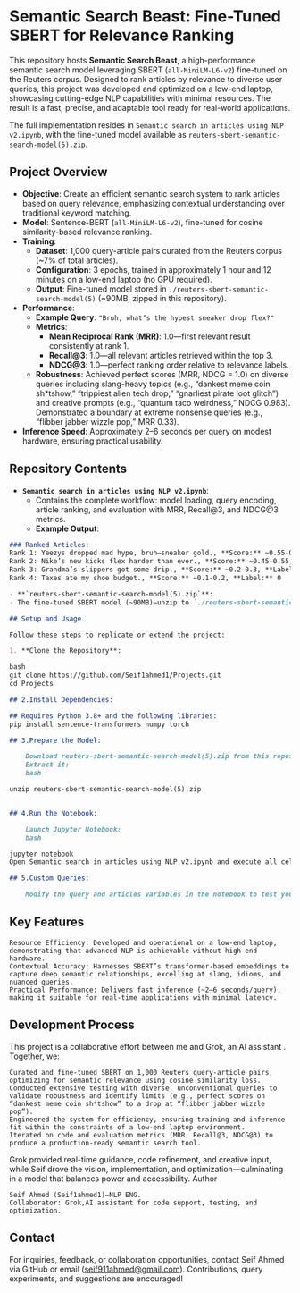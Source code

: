# Semantic Search Beast: Fine-Tuned SBERT for Relevance Ranking

This repository hosts **Semantic Search Beast**, a high-performance semantic search model leveraging SBERT (`all-MiniLM-L6-v2`) fine-tuned on the Reuters corpus. Designed to rank articles by relevance to diverse user queries, this project was developed and optimized on a low-end laptop, showcasing cutting-edge NLP capabilities with minimal resources. The result is a fast, precise, and adaptable tool ready for real-world applications.

The full implementation resides in `Semantic search in articles using NLP v2.ipynb`, with the fine-tuned model available as `reuters-sbert-semantic-search-model(5).zip`.

## Project Overview

- **Objective**: Create an efficient semantic search system to rank articles based on query relevance, emphasizing contextual understanding over traditional keyword matching.
- **Model**: Sentence-BERT (`all-MiniLM-L6-v2`), fine-tuned for cosine similarity-based relevance ranking.
- **Training**:
  - **Dataset**: 1,000 query-article pairs curated from the Reuters corpus (~7% of total articles).
  - **Configuration**: 3 epochs, trained in approximately 1 hour and 12 minutes on a low-end laptop (no GPU required).
  - **Output**: Fine-tuned model stored in `./reuters-sbert-semantic-search-model(5)` (~90MB, zipped in this repository).
- **Performance**:
  - **Example Query**: `"Bruh, what’s the hypest sneaker drop flex?"`
  - **Metrics**:
    - **Mean Reciprocal Rank (MRR)**: 1.0—first relevant result consistently at rank 1.
    - **Recall@3**: 1.0—all relevant articles retrieved within the top 3.
    - **NDCG@3**: 1.0—perfect ranking order relative to relevance labels.
  - **Robustness**: Achieved perfect scores (MRR, NDCG = 1.0) on diverse queries including slang-heavy topics (e.g., “dankest meme coin sh*tshow,” “trippiest alien tech drop,” “gnarliest pirate loot glitch”) and creative prompts (e.g., “quantum taco weirdness,” NDCG 0.983). Demonstrated a boundary at extreme nonsense queries (e.g., “flibber jabber wizzle pop,” MRR 0.33).
- **Inference Speed**: Approximately 2–6 seconds per query on modest hardware, ensuring practical usability.

## Repository Contents

- **`Semantic search in articles using NLP v2.ipynb`**:
  - Contains the complete workflow: model loading, query encoding, article ranking, and evaluation with MRR, Recall@3, and NDCG@3 metrics.
  - **Example Output**:

```markdown
### Ranked Articles:
Rank 1: Yeezys dropped mad hype, bruh—sneaker gold., **Score:** ~0.55-0.65, **Label:** 1  
Rank 2: Nike’s new kicks flex harder than ever., **Score:** ~0.45-0.55, **Label:** 1  
Rank 3: Grandma’s slippers got some drip., **Score:** ~0.2-0.3, **Label:** 0.5  
Rank 4: Taxes ate my shoe budget., **Score:** ~0.1-0.2, **Label:** 0  

- **`reuters-sbert-semantic-search-model(5).zip`**:
- The fine-tuned SBERT model (~90MB)—unzip to `./reuters-sbert-semantic-search-model(5)` for use with the notebook.

## Setup and Usage

Follow these steps to replicate or extend the project:

1. **Clone the Repository**:

bash
git clone https://github.com/Seif1ahmed1/Projects.git
cd Projects

## 2.Install Dependencies:

## Requires Python 3.8+ and the following libraries:
pip install sentence-transformers numpy torch

## 3.Prepare the Model:

    Download reuters-sbert-semantic-search-model(5).zip from this repository.
    Extract it:
    bash

unzip reuters-sbert-semantic-search-model(5).zip


## 4.Run the Notebook:

    Launch Jupyter Notebook:
    bash

jupyter notebook
Open Semantic search in articles using NLP v2.ipynb and execute all cells to see the model rank the example sneaker query.

## 5.Custom Queries:

    Modify the query and articles variables in the notebook to test your own inputs—results are computed and ranked in seconds.
```
## Key Features

    Resource Efficiency: Developed and operational on a low-end laptop, demonstrating that advanced NLP is achievable without high-end hardware.
    Contextual Accuracy: Harnesses SBERT’s transformer-based embeddings to capture deep semantic relationships, excelling at slang, idioms, and nuanced queries.
    Practical Performance: Delivers fast inference (~2–6 seconds/query), making it suitable for real-time applications with minimal latency.

## Development Process

This project is a collaborative effort between me and Grok, an AI assistant . Together, we:

    Curated and fine-tuned SBERT on 1,000 Reuters query-article pairs, optimizing for semantic relevance using cosine similarity loss.
    Conducted extensive testing with diverse, unconventional queries to validate robustness and identify limits (e.g., perfect scores on “dankest meme coin sh*tshow” to a drop at “flibber jabber wizzle pop”).
    Engineered the system for efficiency, ensuring training and inference fit within the constraints of a low-end laptop environment.
    Iterated on code and evaluation metrics (MRR, Recall@3, NDCG@3) to produce a production-ready semantic search tool.

Grok provided real-time guidance, code refinement, and creative input, while Seif drove the vision, implementation, and optimization—culminating in a model that balances power and accessibility.
Author

    Seif Ahmed (Seif1ahmed1)—NLP ENG.
    Collaborator: Grok,AI assistant for code support, testing, and optimization.

## Contact

For inquiries, feedback, or collaboration opportunities, contact Seif Ahmed via GitHub or email (seif911ahmed@gmail.com). Contributions, query experiments, and suggestions are encouraged!
